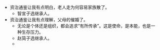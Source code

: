 - 资治通鉴让我有点明白，老人走为何容易家族散了。
	- 智宣子选继承人。
- 资治通鉴让我有点理解，父母的催婚了。
	- 无论是个体还是组织，都会追求“有所传承”。这是使命，是本能，也是一种生存压力。
	- 赵简子选继承人。
	-